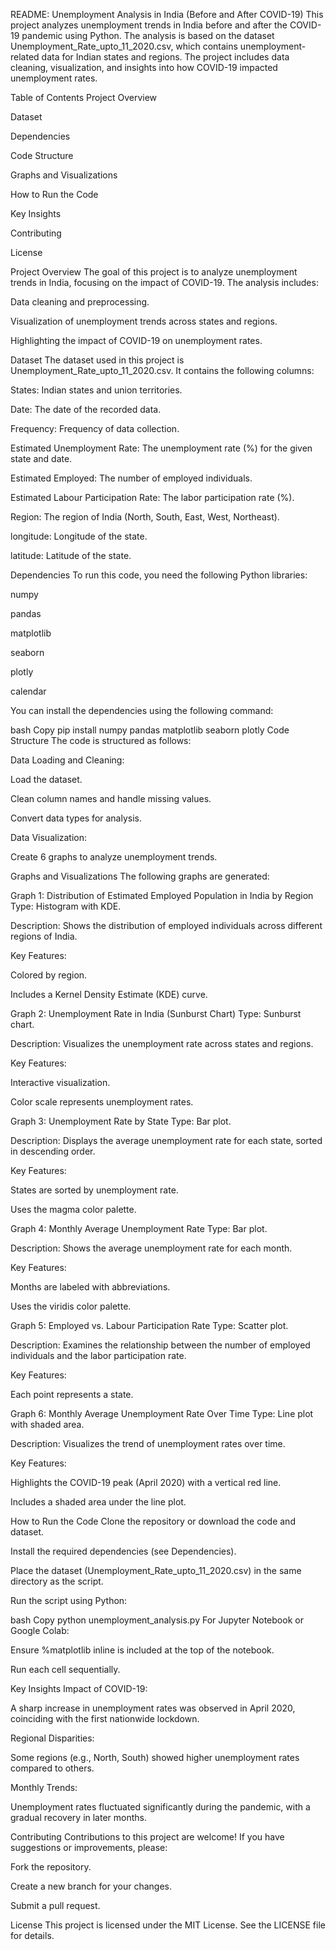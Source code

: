 README: Unemployment Analysis in India (Before and After COVID-19)
This project analyzes unemployment trends in India before and after the COVID-19 pandemic using Python. The analysis is based on the dataset Unemployment_Rate_upto_11_2020.csv, which contains unemployment-related data for Indian states and regions. The project includes data cleaning, visualization, and insights into how COVID-19 impacted unemployment rates.

Table of Contents
Project Overview

Dataset

Dependencies

Code Structure

Graphs and Visualizations

How to Run the Code

Key Insights

Contributing

License

Project Overview
The goal of this project is to analyze unemployment trends in India, focusing on the impact of COVID-19. The analysis includes:

Data cleaning and preprocessing.

Visualization of unemployment trends across states and regions.

Highlighting the impact of COVID-19 on unemployment rates.

Dataset
The dataset used in this project is Unemployment_Rate_upto_11_2020.csv. It contains the following columns:

States: Indian states and union territories.

Date: The date of the recorded data.

Frequency: Frequency of data collection.

Estimated Unemployment Rate: The unemployment rate (%) for the given state and date.

Estimated Employed: The number of employed individuals.

Estimated Labour Participation Rate: The labor participation rate (%).

Region: The region of India (North, South, East, West, Northeast).

longitude: Longitude of the state.

latitude: Latitude of the state.

Dependencies
To run this code, you need the following Python libraries:

numpy

pandas

matplotlib

seaborn

plotly

calendar

You can install the dependencies using the following command:

bash
Copy
pip install numpy pandas matplotlib seaborn plotly
Code Structure
The code is structured as follows:

Data Loading and Cleaning:

Load the dataset.

Clean column names and handle missing values.

Convert data types for analysis.

Data Visualization:

Create 6 graphs to analyze unemployment trends.

Graphs and Visualizations
The following graphs are generated:

Graph 1: Distribution of Estimated Employed Population in India by Region
Type: Histogram with KDE.

Description: Shows the distribution of employed individuals across different regions of India.

Key Features:

Colored by region.

Includes a Kernel Density Estimate (KDE) curve.

Graph 2: Unemployment Rate in India (Sunburst Chart)
Type: Sunburst chart.

Description: Visualizes the unemployment rate across states and regions.

Key Features:

Interactive visualization.

Color scale represents unemployment rates.

Graph 3: Unemployment Rate by State
Type: Bar plot.

Description: Displays the average unemployment rate for each state, sorted in descending order.

Key Features:

States are sorted by unemployment rate.

Uses the magma color palette.

Graph 4: Monthly Average Unemployment Rate
Type: Bar plot.

Description: Shows the average unemployment rate for each month.

Key Features:

Months are labeled with abbreviations.

Uses the viridis color palette.

Graph 5: Employed vs. Labour Participation Rate
Type: Scatter plot.

Description: Examines the relationship between the number of employed individuals and the labor participation rate.

Key Features:

Each point represents a state.

Graph 6: Monthly Average Unemployment Rate Over Time
Type: Line plot with shaded area.

Description: Visualizes the trend of unemployment rates over time.

Key Features:

Highlights the COVID-19 peak (April 2020) with a vertical red line.

Includes a shaded area under the line plot.

How to Run the Code
Clone the repository or download the code and dataset.

Install the required dependencies (see Dependencies).

Place the dataset (Unemployment_Rate_upto_11_2020.csv) in the same directory as the script.

Run the script using Python:

bash
Copy
python unemployment_analysis.py
For Jupyter Notebook or Google Colab:

Ensure %matplotlib inline is included at the top of the notebook.

Run each cell sequentially.

Key Insights
Impact of COVID-19:

A sharp increase in unemployment rates was observed in April 2020, coinciding with the first nationwide lockdown.

Regional Disparities:

Some regions (e.g., North, South) showed higher unemployment rates compared to others.

Monthly Trends:

Unemployment rates fluctuated significantly during the pandemic, with a gradual recovery in later months.

Contributing
Contributions to this project are welcome! If you have suggestions or improvements, please:

Fork the repository.

Create a new branch for your changes.

Submit a pull request.

License
This project is licensed under the MIT License. See the LICENSE file for details.
